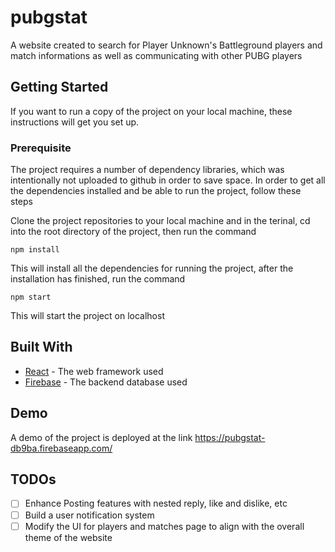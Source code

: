# pubgstat

A website created to search for Player Unknown's Battleground players and match informations as well as communicating with other PUBG players

## Getting Started

If you want to run a copy of the project on your local machine, these instructions will get you set up.

### Prerequisite

The project requires a number of dependency libraries, which was intentionally not uploaded to github in order to save space. In order to get all the dependencies installed and be able to run the project, follow these steps

Clone the project repositories to your local machine and in the terinal, cd into the root directory of the project, then run the command 

```
npm install
```

This will install all the dependencies for running the project, after the installation has finished, run the command 

```
npm start
```

This will start the project on localhost

## Built With

* [React](https://reactjs.org/) - The web framework used
* [Firebase](https://firebase.google.com/) - The backend database used

## Demo

A demo of the project is deployed at the link https://pubgstat-db9ba.firebaseapp.com/


## TODOs
- [ ] Enhance Posting features with nested reply, like and dislike, etc
- [ ] Build a user notification system
- [ ] Modify the UI for players and matches page to align with the overall theme of the website
